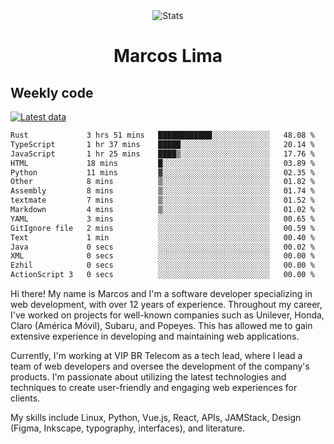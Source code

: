 <div align="center">
  <img src="https://user-images.githubusercontent.com/958723/207206099-04913a11-e77d-4b52-a9d3-5d702839508b.png" alt="Stats" />
  <h1>Marcos Lima</h1>
</div>

## Weekly code

[![Latest data](https://github.com/skvggor/skvggor/actions/workflows/main.yml/badge.svg)](https://github.com/skvggor/skvggor/actions/workflows/main.yml)

<!--START_SECTION:waka-->

```txt
Rust             3 hrs 51 mins   ████████████░░░░░░░░░░░░░   48.08 %
TypeScript       1 hr 37 mins    █████░░░░░░░░░░░░░░░░░░░░   20.14 %
JavaScript       1 hr 25 mins    ████▒░░░░░░░░░░░░░░░░░░░░   17.76 %
HTML             18 mins         █░░░░░░░░░░░░░░░░░░░░░░░░   03.89 %
Python           11 mins         ▓░░░░░░░░░░░░░░░░░░░░░░░░   02.35 %
Other            8 mins          ▒░░░░░░░░░░░░░░░░░░░░░░░░   01.82 %
Assembly         8 mins          ▒░░░░░░░░░░░░░░░░░░░░░░░░   01.74 %
textmate         7 mins          ▒░░░░░░░░░░░░░░░░░░░░░░░░   01.52 %
Markdown         4 mins          ▒░░░░░░░░░░░░░░░░░░░░░░░░   01.02 %
YAML             3 mins          ░░░░░░░░░░░░░░░░░░░░░░░░░   00.65 %
GitIgnore file   2 mins          ░░░░░░░░░░░░░░░░░░░░░░░░░   00.59 %
Text             1 min           ░░░░░░░░░░░░░░░░░░░░░░░░░   00.40 %
Java             0 secs          ░░░░░░░░░░░░░░░░░░░░░░░░░   00.02 %
XML              0 secs          ░░░░░░░░░░░░░░░░░░░░░░░░░   00.00 %
Ezhil            0 secs          ░░░░░░░░░░░░░░░░░░░░░░░░░   00.00 %
ActionScript 3   0 secs          ░░░░░░░░░░░░░░░░░░░░░░░░░   00.00 %
```

<!--END_SECTION:waka-->

  <p>Hi there! My name is Marcos and I'm a software developer specializing in web development, with over 12 years of experience. Throughout my career, I've worked on projects for well-known companies such as Unilever, Honda, Claro (América Móvil), Subaru, and Popeyes. This has allowed me to gain extensive experience in developing and maintaining web applications.</p>
  
  <p>Currently, I'm working at VIP BR Telecom as a tech lead, where I lead a team of web developers and oversee the development of the company's products. I'm passionate about utilizing the latest technologies and techniques to create user-friendly and engaging web experiences for clients.</p>
  
  <p>My skills include Linux, Python, Vue.js, React, APIs, JAMStack, Design (Figma, Inkscape, typography, interfaces), and literature.</p>
<!-- </details> -->

<!-- <div align="center">
  <h2>🤖 Recent Code Activity</h2>
  <img width="500" src="https://github-readme-stats.vercel.app/api/wakatime?username=skvggor&hide_title=true&layout=compact&theme=transparent" alt="Wakatime Stats" />
</div>

<br>

<div align="center">
  <h2>📈 GitHub Stats</h2>
  <img width="500" src="https://github-readme-stats.vercel.app/api?username=skvggor&show_icons=true&theme=transparent&hide_title=true&count_private=true" alt="GitHub Stats" />
</div>
 -->
